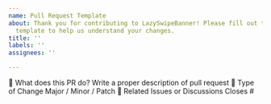 ```yaml
---
name: Pull Request Template
about: Thank you for contributing to LazySwipeBanner! Please fill out the following
  template to help us understand your changes.
title: ''
labels: ''
assignees: ''

---
```


🔄 What does this PR do?
Write a proper description of pull request
🔧 Type of Change
Major / Minor / Patch
🤝 Related Issues or Discussions
Closes #
